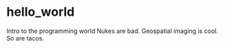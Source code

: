 # hello_world
Intro to the programming world
Nukes are bad. Geospatial imaging is cool. So are tacos. 
